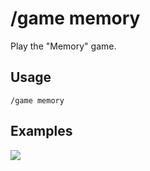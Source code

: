 # /game memory

Play the "Memory" game.

## Usage

```
/game memory
```

## Examples

<img src="https://github.com/xNickyDev/Forkman/assets/111157596/ef6875a6-3f7d-485c-af9d-dd23e1e3e837" class="rounded-corners">